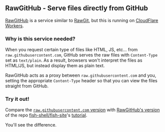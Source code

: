 ## RawGitHub - Serve files directly from GitHub

[RawGitHub](https://raw-gh.goranmoomin.workers.dev) is a service similar to
[RawGit](https://rawgit.com/), but this is running on
[CloudFlare Workers](https://workers.cloudflare.com/).

### Why is this service needed?

When you request certain type of files like HTML, JS, etc... from
`raw.githubusercontent.com`, GitHub serves the raw files with `Content-Type`
set as `text/plain`. As a result, browsers won't interpret the files as HTML/JS,
but instead display them as plain text.

RawGitHub acts as a proxy between `raw.githubusercontent.com` and you, setting
the appropriate `Content-Type` header so that you can view the files straight
from GitHub.

### Try it out!

Compare the [`raw.githubusercontent.com` version](https://raw.githubusercontent.com/fish-shell/fish-site/master/site/docs/current/tutorial.html)
with [RawGitHub's version](https://raw-gh.pcr910303.workers.dev/fish-shell/fish-site/master/site/docs/current/tutorial.html)
of the repo [fish-shell/fish-site](https://github.com/fish-shell/fish-site/)'s
[tutorial](https://github.com/fish-shell/fish-site/blob/master/site/docs/current/tutorial.html).

You'll see the difference.
